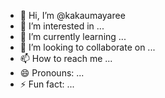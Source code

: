 - 👋 Hi, I’m @kakaumayaree
- 👀 I’m interested in ...
- 🌱 I’m currently learning ...
- 💞️ I’m looking to collaborate on ...
- 📫 How to reach me ...
- 😄 Pronouns: ...
- ⚡ Fun fact: ...

<!---
kakaumayaree/kakaumayaree is a ✨ special ✨ repository because its `README.md` (this file) appears on your GitHub profile.
The data analysis shows students respond positively to technology in education, favoring PowerPoint for discussions but noting room for improvement in conveying complex information. Interactive games were well-received, and video presentations effectively engaged students. The rejection of the null hypothesis underscores the importance of teachers' ICT proficiency in positively impacting student academic performance. A significant correlation between teachers' ICT skills and academic achievement was supported, emphasizing the importance of teacher proficiency in enhancing student performance. The findings stress the need for ongoing professional development to improve ICT integration in education, enhancing student learning outcomes. make it like a students work

--->
